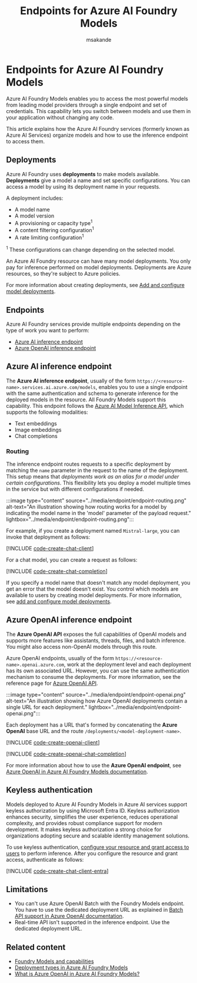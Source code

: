 ﻿---
title: Endpoints for Azure AI Foundry Models
titleSuffix: Azure AI Foundry
description: Learn how to access and use Azure AI Foundry Models endpoints for secure model inference, flexible deployments, and keyless authentication.
author: msakande
ms.service: azure-ai-foundry
ms.subservice: azure-ai-foundry-inference
ms.topic: how-to
ms.date: 08/25/2025
ms.author: mopeakande
ms.custom: ignite-2024, github-universe-2024
ms.reviewer: fasantia
reviewer: santiagxf
ai-usage: ai-assisted

#CustomerIntent: As a developer using Azure AI Foundry Models, I want to understand how to access and use Foundry Model endpoints so that I can integrate models into my applications with secure authentication and flexible deployment options.
---

# Endpoints for Azure AI Foundry Models

Azure AI Foundry Models enables you to access the most powerful models from leading model providers through a single endpoint and set of credentials. This capability lets you switch between models and use them in your application without changing any code.

This article explains how the Azure AI Foundry services (formerly known as Azure AI Services) organize models and how to use the inference endpoint to access them.

## Deployments

Azure AI Foundry uses **deployments** to make models available. **Deployments** give a model a name and set specific configurations. You can access a model by using its deployment name in your requests.

A deployment includes:

* A model name
* A model version
* A provisioning or capacity type<sup>1</sup>
* A content filtering configuration<sup>1</sup>
* A rate limiting configuration<sup>1</sup>

<sup>1</sup> These configurations can change depending on the selected model.

An Azure AI Foundry resource can have many model deployments. You only pay for inference performed on model deployments. Deployments are Azure resources, so they're subject to Azure policies.

For more information about creating deployments, see [Add and configure model deployments](../../model-inference/how-to/create-model-deployments.md).

## Endpoints

Azure AI Foundry services provide multiple endpoints depending on the type of work you want to perform:

* [Azure AI inference endpoint](#azure-ai-inference-endpoint)
* [Azure OpenAI inference endpoint](#azure-openai-inference-endpoint)


## Azure AI inference endpoint

The **Azure AI inference endpoint**, usually of the form `https://<resource-name>.services.ai.azure.com/models`, enables you to use a single endpoint with the same authentication and schema to generate inference for the deployed models in the resource. All Foundry Models support this capability. This endpoint follows the [Azure AI Model Inference API](../../model-inference/reference/reference-model-inference-api.md), which supports the following modalities:

* Text embeddings
* Image embeddings
* Chat completions


### Routing

The inference endpoint routes requests to a specific deployment by matching the `name` parameter in the request to the name of the deployment. This setup means that *deployments work as an alias for a model under certain configurations*. This flexibility lets you deploy a model multiple times in the service but with different configurations if needed.

:::image type="content" source="../media/endpoint/endpoint-routing.png" alt-text="An illustration showing how routing works for a model by indicating the model name in the 'model' parameter of the payload request." lightbox="../media/endpoint/endpoint-routing.png":::

For example, if you create a deployment named `Mistral-large`, you can invoke that deployment as follows:

[!INCLUDE [code-create-chat-client](../../foundry-models/includes/code-create-chat-client.md)]

For a chat model, you can create a request as follows:

[!INCLUDE [code-create-chat-completion](../../foundry-models/includes/code-create-chat-completion.md)]

If you specify a model name that doesn't match any model deployment, you get an error that the model doesn't exist. You control which models are available to users by creating model deployments. For more information, see [add and configure model deployments](../../model-inference/how-to/create-model-deployments.md).


## Azure OpenAI inference endpoint

The **Azure OpenAI API** exposes the full capabilities of OpenAI models and supports more features like assistants, threads, files, and batch inference. You might also access non-OpenAI models through this route.

Azure OpenAI endpoints, usually of the form `https://<resource-name>.openai.azure.com`, work at the deployment level and each deployment has its own associated URL. However, you can use the same authentication mechanism to consume the deployments. For more information, see the reference page for [Azure OpenAI API](../../openai/reference.md).

:::image type="content" source="../media/endpoint/endpoint-openai.png" alt-text="An illustration showing how Azure OpenAI deployments contain a single URL for each deployment." lightbox="../media/endpoint/endpoint-openai.png":::

Each deployment has a URL that's formed by concatenating the **Azure OpenAI** base URL and the route `/deployments/<model-deployment-name>`.

[!INCLUDE [code-create-openai-client](../includes/code-create-openai-client.md)]

[!INCLUDE [code-create-openai-chat-completion](../includes/code-create-openai-chat-completion.md)]

For more information about how to use the **Azure OpenAI endpoint**, see [Azure OpenAI in Azure AI Foundry Models documentation](../../openai/overview.md).

## Keyless authentication

Models deployed to Azure AI Foundry Models in Azure AI services support keyless authorization by using Microsoft Entra ID. Keyless authorization enhances security, simplifies the user experience, reduces operational complexity, and provides robust compliance support for modern development. It makes keyless authorization a strong choice for organizations adopting secure and scalable identity management solutions.

To use keyless authentication, [configure your resource and grant access to users](../../model-inference/how-to/configure-entra-id.md) to perform inference. After you configure the resource and grant access, authenticate as follows:

[!INCLUDE [code-create-chat-client-entra](../../foundry-models/includes/code-create-chat-client-entra.md)]

## Limitations

* You can't use Azure OpenAI Batch with the Foundry Models endpoint. You have to use the dedicated deployment URL as explained in [Batch API support in Azure OpenAI documentation](../../../ai-services/openai/how-to/batch.md#api-support).
* Real-time API isn't supported in the inference endpoint. Use the dedicated deployment URL.

## Related content

- [Foundry Models and capabilities](models.md)
- [Deployment types in Azure AI Foundry Models](deployment-types.md)
- [What is Azure OpenAI in Azure AI Foundry Models?](../../openai/overview.md)

